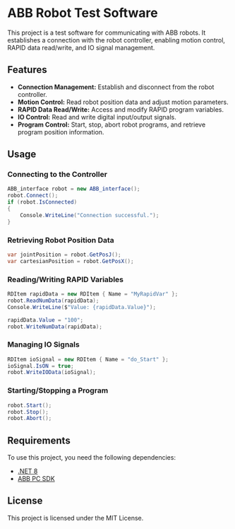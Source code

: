 # ABB Robot Test Software

This project is a test software for communicating with ABB robots. It establishes a connection with the robot controller, enabling motion control, RAPID data read/write, and IO signal management.

## Features
- **Connection Management:** Establish and disconnect from the robot controller.
- **Motion Control:** Read robot position data and adjust motion parameters.
- **RAPID Data Read/Write:** Access and modify RAPID program variables.
- **IO Control:** Read and write digital input/output signals.
- **Program Control:** Start, stop, abort robot programs, and retrieve program position information.

## Usage
### Connecting to the Controller
```csharp
ABB_interface robot = new ABB_interface();
robot.Connect();
if (robot.IsConnected)
{
    Console.WriteLine("Connection successful.");
}
```

### Retrieving Robot Position Data
```csharp
var jointPosition = robot.GetPosJ();
var cartesianPosition = robot.GetPosX();
```

### Reading/Writing RAPID Variables
```csharp
RDItem rapidData = new RDItem { Name = "MyRapidVar" };
robot.ReadNumData(rapidData);
Console.WriteLine($"Value: {rapidData.Value}");

rapidData.Value = "100";
robot.WriteNumData(rapidData);
```

### Managing IO Signals
```csharp
RDItem ioSignal = new RDItem { Name = "do_Start" };
ioSignal.IsON = true;
robot.WriteIOData(ioSignal);
```

### Starting/Stopping a Program
```csharp
robot.Start();
robot.Stop();
robot.Abort();
```

## Requirements
To use this project, you need the following dependencies:
- [.NET 8](https://dotnet.microsoft.com/en-us/download/dotnet/8.0)  
- [ABB PC SDK](https://developercenter.robotstudio.com/api/pcsdk/)  

## License
This project is licensed under the MIT License.

